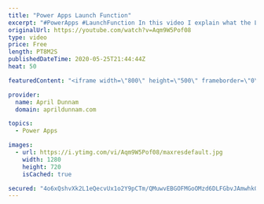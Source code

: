 ```yaml
---
title: "Power Apps Launch Function"
excerpt: "#PowerApps #LaunchFunction In this video I explain what the Launch function is and how to use it.  I highlight two new features that were released for the Launch Function including the ability to pass parameters and to set the Launch Target.    Video's Referenced in this video:  ✅Opening Mobile Apps"
originalUrl: https://youtube.com/watch?v=Aqm9W5Pof08
type: video
price: Free
length: PT8M2S
publishedDateTime: 2020-05-25T21:44:44Z
heat: 50

featuredContent: "<iframe width=\"800\" height=\"500\" frameborder=\"0\" src=\"https://www.youtube.com/embed/Aqm9W5Pof08\" allow=\"accelerometer; autoplay; encrypted-media; gyroscope; picture-in-picture\" allowfullscreen></iframe>"

provider:
  name: April Dunnam
  domain: aprildunnam.com

topics:
  - Power Apps

images:
  - url: https://i.ytimg.com/vi/Aqm9W5Pof08/maxresdefault.jpg
    width: 1280
    height: 720
    isCached: true

secured: "4o6xQshvXk2L1eQecvUx1o2Y9pCTm/QMuwvEBGOFMGoOMzd6DLFGbvJAmwhk0tL+PFCFAZfY/cUN5/kwVZ4bkAI+fT9dygDCsauf/YCpf1aODYkvYm5UV8QlGahmKymd8/qBFOy8GUhIMEZPPBzrgOXVnmkumlOvEMF+awePrXZU/KEIgV9nvMHyvN9DfmDOMOe0oHaYjEYcFYB3Ji5f2MiKQQPR8qUG4AAtkq10q1c3e6oexoC4vp+UBX9todZJjVEQ7yvLCLYz2rL/vbCqzEZVcBhIivJ8YmWaujr77NIJrJrdXKMK3/NIBCHj51qszq8fPsfGS8YV/RGexE4FYYueS13kYTE6hmeSO8iLOH8mcAHrS8dBRD0i4lX/CYrTk+du0QFDnvYUUs/gyIZM/ecPvvGhGel44SKc7KTLENI=;c00Veum+T4rXi51+JkuQww=="
---
```


